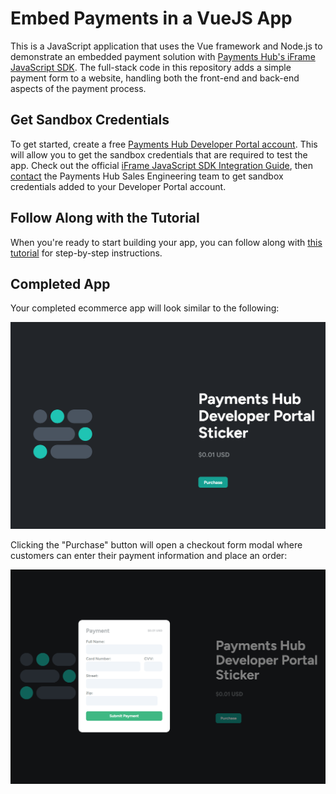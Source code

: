 # Embed Payments in a VueJS App

This is a JavaScript application that uses the Vue framework and Node.js to demonstrate an embedded payment solution with [Payments Hub's iFrame JavaScript SDK](https://developer.paymentshub.com/products/card-not-present/iframe-javascript-sdk). The full-stack code in this repository adds a simple payment form to a website, handling both the front-end and back-end aspects of the payment process.

## Get Sandbox Credentials

To get started, create a free [Payments Hub Developer Portal account](https://developer.paymentshub.com/auth/signup). This will allow you to get the sandbox credentials that are required to test the app. Check out the official [iFrame JavaScript SDK Integration Guide](https://developer.paymentshub.com/products/card-not-present/iframe-javascript-sdk/integration), then [contact](https://developer.paymentshub.com/contact) the Payments Hub Sales Engineering team to get sandbox credentials added to your Developer Portal account.

## Follow Along with the Tutorial

When you're ready to start building your app, you can follow along with [this tutorial](https://developer.paymentshub.com/blog/embedded-payments-vue-app) for step-by-step instructions.

## Completed App

Your completed ecommerce app will look similar to the following:

![](/assets/payments-hub-vue-iframe-js-sdk.png)

Clicking the "Purchase" button will open a checkout form modal where customers can enter their payment information and place an order:

![](/assets/payments-hub-vue-iframe-js-sdk-checkout-form.png)
